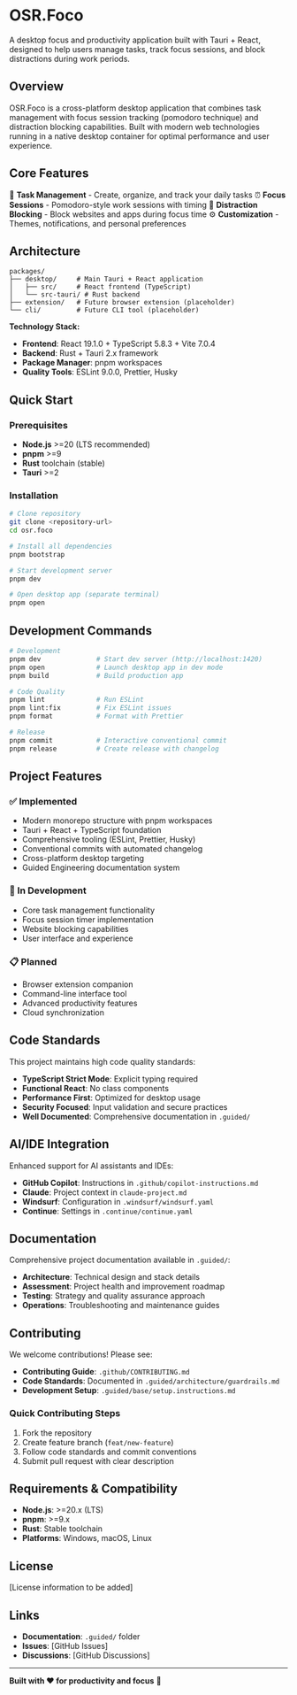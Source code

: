 # OSR.Foco

A desktop focus and productivity application built with Tauri + React, designed to help users manage tasks, track focus sessions, and block distractions during work periods.

## Overview

OSR.Foco is a cross-platform desktop application that combines task management with focus session tracking (pomodoro technique) and distraction blocking capabilities. Built with modern web technologies running in a native desktop container for optimal performance and user experience.

## Core Features

🎯 **Task Management** - Create, organize, and track your daily tasks
⏰ **Focus Sessions** - Pomodoro-style work sessions with timing
🚫 **Distraction Blocking** - Block websites and apps during focus time
⚙️ **Customization** - Themes, notifications, and personal preferences

## Architecture

```
packages/
├── desktop/     # Main Tauri + React application
│   ├── src/     # React frontend (TypeScript)
│   └── src-tauri/ # Rust backend
├── extension/   # Future browser extension (placeholder)
└── cli/         # Future CLI tool (placeholder)
```

**Technology Stack:**

- **Frontend**: React 19.1.0 + TypeScript 5.8.3 + Vite 7.0.4
- **Backend**: Rust + Tauri 2.x framework
- **Package Manager**: pnpm workspaces
- **Quality Tools**: ESLint 9.0.0, Prettier, Husky

## Quick Start

### Prerequisites

- **Node.js** >=20 (LTS recommended)
- **pnpm** >=9
- **Rust** toolchain (stable)
- **Tauri** >=2

### Installation

```bash
# Clone repository
git clone <repository-url>
cd osr.foco

# Install all dependencies
pnpm bootstrap

# Start development server
pnpm dev

# Open desktop app (separate terminal)
pnpm open
```

## Development Commands

```bash
# Development
pnpm dev              # Start dev server (http://localhost:1420)
pnpm open             # Launch desktop app in dev mode
pnpm build            # Build production app

# Code Quality
pnpm lint             # Run ESLint
pnpm lint:fix         # Fix ESLint issues
pnpm format           # Format with Prettier

# Release
pnpm commit           # Interactive conventional commit
pnpm release          # Create release with changelog
```

## Project Features

### ✅ Implemented

- Modern monorepo structure with pnpm workspaces
- Tauri + React + TypeScript foundation
- Comprehensive tooling (ESLint, Prettier, Husky)
- Conventional commits with automated changelog
- Cross-platform desktop targeting
- Guided Engineering documentation system

### 🚧 In Development

- Core task management functionality
- Focus session timer implementation
- Website blocking capabilities
- User interface and experience

### 📋 Planned

- Browser extension companion
- Command-line interface tool
- Advanced productivity features
- Cloud synchronization

## Code Standards

This project maintains high code quality standards:

- **TypeScript Strict Mode**: Explicit typing required
- **Functional React**: No class components
- **Performance First**: Optimized for desktop usage
- **Security Focused**: Input validation and secure practices
- **Well Documented**: Comprehensive documentation in `.guided/`

## AI/IDE Integration

Enhanced support for AI assistants and IDEs:

- **GitHub Copilot**: Instructions in `.github/copilot-instructions.md`
- **Claude**: Project context in `claude-project.md`
- **Windsurf**: Configuration in `.windsurf/windsurf.yaml`
- **Continue**: Settings in `.continue/continue.yaml`

## Documentation

Comprehensive project documentation available in `.guided/`:

- **Architecture**: Technical design and stack details
- **Assessment**: Project health and improvement roadmap
- **Testing**: Strategy and quality assurance approach
- **Operations**: Troubleshooting and maintenance guides

## Contributing

We welcome contributions! Please see:

- **Contributing Guide**: `.github/CONTRIBUTING.md`
- **Code Standards**: Documented in `.guided/architecture/guardrails.md`
- **Development Setup**: `.guided/base/setup.instructions.md`

### Quick Contributing Steps

1. Fork the repository
2. Create feature branch (`feat/new-feature`)
3. Follow code standards and commit conventions
4. Submit pull request with clear description

## Requirements & Compatibility

- **Node.js**: >=20.x (LTS)
- **pnpm**: >=9.x
- **Rust**: Stable toolchain
- **Platforms**: Windows, macOS, Linux

## License

[License information to be added]

## Links

- **Documentation**: `.guided/` folder
- **Issues**: [GitHub Issues]
- **Discussions**: [GitHub Discussions]

---

**Built with ❤️ for productivity and focus** 🚀
